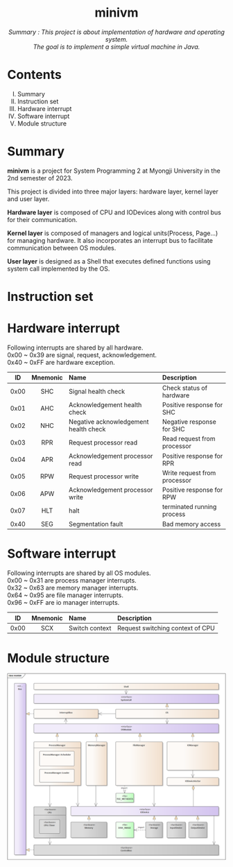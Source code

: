 <h1 align="center">minivm</h1>
<div align="center"><i>Summary : This project is about implementation of hardware and operating system.<br>The goal is to implement a simple virtual machine in Java.</i></div>
<h1>Contents</h1>
<ol type='I'>
  <li>Summary</li>
  <li>Instruction set</li>
  <li>Hardware interrupt</li>
  <li>Software interrupt</li>
  <li>Module structure</li>
</ol>
<h1>Summary</h1>

**minivm** is a project for System Programming 2 at Myongji University in the 2nd semester of 2023.<br>

This project is divided into three major layers: hardware layer, kernel layer and user layer.<br>

**Hardware layer** is composed of CPU and IODevices along with control bus for their communication.<br>

**Kernel layer** is composed of managers and logical units(Process, Page...) for managing hardware. It also incorporates an interrupt bus to facilitate communication between OS modules.<br>

**User layer** is designed as a Shell that executes defined functions using system call implemented by the OS.<br>

<h1>Instruction set</h1>

<h1>Hardware interrupt</h1>
Following interrupts are shared by all hardware.<br>
0x00 ~ 0x39 are signal, request, acknowledgement.<br>
0x40 ~ 0xFF are hardware exception.<br>

|  ID  | Mnemonic | Name                                  | Description                  |
|:----:|:--------:|:--------------------------------------|:-----------------------------|
| 0x00 |   SHC    | Signal health check                   | Check status of hardware     |
| 0x01 |   AHC    | Acknowledgement health check          | Positive response for SHC    |
| 0x02 |   NHC    | Negative acknowledgement health check | Negative response for SHC    |
| 0x03 |   RPR    | Request processor read                | Read request from processor  |
| 0x04 |   APR    | Acknowledgement processor read        | Positive response for RPR    |
| 0x05 |   RPW    | Request processor write               | Write request from processor |
| 0x06 |   APW    | Acknowledgement processor write       | Positive response for RPW    |
| 0x07 |   HLT    | halt                                  | terminated running process   |
| 0x40 |   SEG    | Segmentation fault                    | Bad memory access            |

<h1>Software interrupt</h1>
Following interrupts are shared by all OS modules.<br>
0x00 ~ 0x31 are process manager interrupts.<br>
0x32 ~ 0x63 are memory manager interrupts.<br>
0x64 ~ 0x95 are file manager interrupts.<br>
0x96 ~ 0xFF are io manager interrupts.<br>

|  ID  | Mnemonic | Name           | Description                            |
|:----:|:--------:|:---------------|:---------------------------------------|
| 0x00 |   SCX    | Switch context | Request switching context of CPU       |


<h1>Module structure</h1>

![module_structure](./image/module_structure.png)